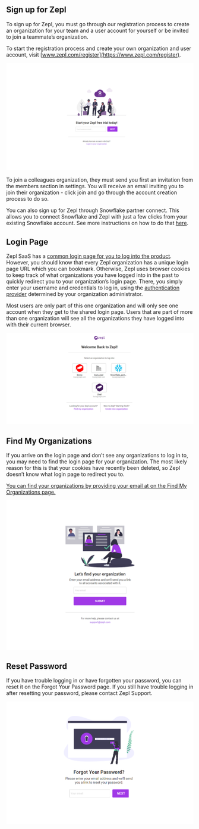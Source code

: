 ## Sign up for Zepl

To sign up for Zepl, you must go through our registration process to create an organization for your team and a user account for yourself or be invited to join a teammate’s organization.

To start the registration process and create your own organization and user account, visit [www.zepl.com/register](https://www.zepl.com/register).

<img src="../../../img/authentication/register.png" class="image-box img-100"/>

To join a colleagues organization, they must send you first an invitation from the members section in settings. You will receive an email inviting you to join their organization - click join and go through the account creation process to do so.

You can also sign up for Zepl through Snowflake partner connect. This allows you to connect Snowflake and Zepl with just a few clicks from your existing Snowflake account. See more instructions on how to do that [here](https://docs.zepl.com/guide/enterprise/snowflake_partner_connect/).

## Login Page

Zepl SaaS has a [common login page for you to log into the product](https://www.zepl.com/login). However, you should know that every Zepl organization has a unique login page URL which you can bookmark. Otherwise, Zepl uses browser cookies to keep track of what organizations you have logged into in the past to quickly redirect you to your organization’s login page. There, you simply enter your username and credentials to log in, using the [authentication provider](https://docs.zepl.com/guide/authentication/authentication_providers/) determined by your organization administrator.

Most users are only part of this one organization and will only see one account when they get to the shared login page. Users that are part of more than one organization will see all the organizations they have logged into with their current browser.

<img src="../../../img/authentication/chooser.png" class="image-box img-100"/>


## Find My Organizations

If you arrive on the login page and don’t see any organizations to log in to, you may need to find the login page for your organization. The most likely reason for this is that your cookies have recently been deleted, so Zepl doesn’t know what login page to redirect you to.

[You can find your organizations by providing your email at on the Find My Organizations page.](https://www.zepl.com/login/find-your-organization)

<img src="../../../img/authentication/find_my_org.png" class="image-box img-100"/>


## Reset Password

If you have trouble logging in or have forgotten your password, you can reset it on the Forgot Your Password page.
If you still have trouble logging in after resetting your password, please contact Zepl Support.

<img src="../../../img/authentication/reset_password.png" class="image-box img-100"/>
